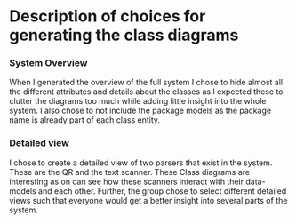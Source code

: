 # Description of choices for generating the class diagrams

### System Overview
When I generated the overview of the full system I chose to hide almost all the different attributes and details about the classes as I expected these to clutter the diagrams too much while adding little insight into the whole system. I also chose to not include the package models as the package name is already part of each class entity.

### Detailed view
I chose to create a detailed view of two parsers that exist in the system. These are the QR and the text scanner. These Class diagrams are interesting as on can see how these scanners interact with their data-models and each other. Further, the group chose to select different detailed views such that everyone would get a better insight into several parts of the system. 
